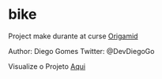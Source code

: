 # bike

Project make durante at curse <a href="https://www.origamid.com" target="_blank">Origamid</a>


Author: Diego Gomes 
Twitter: @DevDiegoGo

Visualize o Projeto <a href="https://digomes87.github.io/bike/" target="_blank">Aqui</a>
